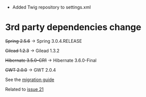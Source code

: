   * Added Twig repository to settings.xml

# 3rd party dependencies change #
~~Spring 2.5.6~~ -> Spring 3.0.4.RELEASE

~~Gilead 1.2.3~~ -> Gilead 1.3.2

~~Hibernate 3.5.0-CR1~~ -> Hibernate 3.6.0-Final

~~GWT 2.0.0~~ -> GWT 2.0.4

See the [migration guide](http://code.google.com/p/acris/wiki/CommonIssues)

Related to [issue 21](http://code.google.com/p/acris/issues/detail?id=21)